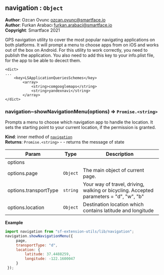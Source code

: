 <a name="module_navigation"></a>

## navigation : <code>Object</code>
**Author**: Ozcan Ovunc <ozcan.ovunc@smartface.io>  
**Author**: Furkan Arabacı <furkan.arabaci@smartface.io>  
**Copyright**: Smartface 2021

GPS navigation utility to cover the most popular navigating applications on both platforms.
It will prompt a menu to choose apps from on iOS and works out of the box on Android.
For this utility to work correctly, you need to publish the application. 
You also need to add this key to your info.plist file, for the app to be able to decect them.
```
<dict>
...
	<key>LSApplicationQueriesSchemes</key>
	    <array>
		    <string>comgooglemaps</string>
		    <string>yandexnavi</string>
	    </array>
</dict>
```  
<a name="module_navigation..showNavigationMenu"></a>

### navigation~showNavigationMenu(options) ⇒ <code>Promise.&lt;string&gt;</code>
Prompts a menu to choose which navigation app to handle the location.
It sets the starting point to your current location, if the permission is granted.

**Kind**: inner method of [<code>navigation</code>](#module_navigation)  
**Returns**: <code>Promise.&lt;string&gt;</code> - - returns the message of state  

| Param | Type | Description |
| --- | --- | --- |
| options |  |  |
| options.page | <code>Object</code> | The main object of current page. |
| options.transportType | <code>string</code> | Your way of travel, driving, walking or bicycling. Accepted parameters = "d", "w", "b" |
| options.location | <code>Object</code> | Destination location which contains latitude and longitude |

**Example**  
```js
import navigation from "sf-extension-utils/lib/navigation";
navigation.showNavigationMenu({
     page,
     transportType: "d",
     location: {
         latitude: 37.4488259,
         longitude: -122.1600047
     }
 });
```
